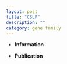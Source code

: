 ```yaml
---
layout: post
title: "CSLF"
description: ""
category: gene family
---
```


* **Information**  

* **Publication**  


